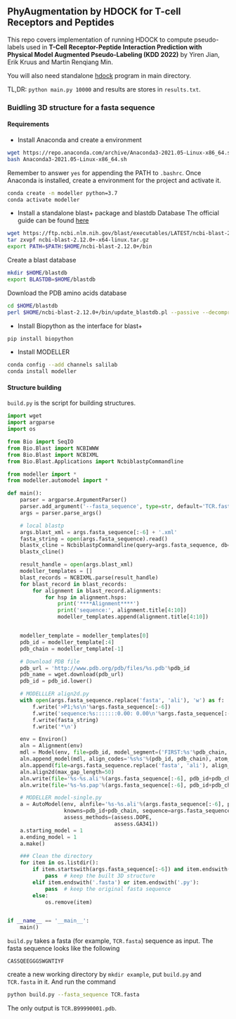 ## **PhyAugmentation by HDOCK for T-cell Receptors and Peptides**

This repo covers implementation of running HDOCK to compute pseudo-labels used in **T-Cell Receptor-Peptide Interaction Prediction with Physical Model Augmented Pseudo-Labeling (KDD 2022)** by Yiren Jian, Erik Kruus and Martin Renqiang Min. 

You will also need standalone [hdock](http://hdock.phys.hust.edu.cn/) program in main directory.

TL,DR: `python main.py 10000` and results are stores in `results.txt`.


### Buidling  3D structure for a fasta sequence

#### Requirements

- Install Anaconda and create a environment
```bash
wget https://repo.anaconda.com/archive/Anaconda3-2021.05-Linux-x86_64.sh
bash Anaconda3-2021.05-Linux-x86_64.sh
```
Remember to answer `yes` for appending the PATH to `.bashrc`. Once Anaconda is installed, create a environment for the project and activate it.
```bash
conda create -n modeller python=3.7
conda activate modeller
```

- Install a standalone blast+ package and blastdb Database
The official guide can be found [here](https://www.ncbi.nlm.nih.gov/books/NBK52640/)
```bash
wget https://ftp.ncbi.nlm.nih.gov/blast/executables/LATEST/ncbi-blast-2.12.0+-x64-linux.tar.gz  
tar zxvpf ncbi-blast-2.12.0+-x64-linux.tar.gz
export PATH=$PATH:$HOME/ncbi-blast-2.12.0+/bin
```
Create a blast database
```bash
mkdir $HOME/blastdb
export BLASTDB=$HOME/blastdb
```
Download the PDB amino acids database
```bash
cd $HOME/blastdb
perl $HOME/ncbi-blast-2.12.0+/bin/update_blastdb.pl --passive --decompress pdbaa
```

- Install Biopython as the interface for blast+
```bash
pip install biopython
```

- Install MODELLER
```bash
conda config --add channels salilab
conda install modeller
```

#### Structure building
`build.py` is the script for building structures.

```python
import wget
import argparse
import os

from Bio import SeqIO
from Bio.Blast import NCBIWWW
from Bio.Blast import NCBIXML
from Bio.Blast.Applications import NcbiblastpCommandline

from modeller import *
from modeller.automodel import *

def main():
    parser = argparse.ArgumentParser()
    parser.add_argument('--fasta_sequence', type=str, default='TCR.fasta')
    args = parser.parse_args()

    # local blastp
    args.blast_xml = args.fasta_sequence[:-6] + '.xml'
    fasta_string = open(args.fasta_sequence).read()
    blastx_cline = NcbiblastpCommandline(query=args.fasta_sequence, db='pdbaa', outfmt=5, out=args.blast_xml)
    blastx_cline()

    result_handle = open(args.blast_xml)
    modeller_templates = []
    blast_records = NCBIXML.parse(result_handle)
    for blast_record in blast_records:
        for alignment in blast_record.alignments:
            for hsp in alignment.hsps:
                print('****Alignment****')
                print('sequence:', alignment.title[4:10])
                modeller_templates.append(alignment.title[4:10])


    modeller_template = modeller_templates[0]
    pdb_id = modeller_template[:4]
    pdb_chain = modeller_template[-1]

    # Download PDB file
    pdb_url = 'http://www.pdb.org/pdb/files/%s.pdb'%pdb_id
    pdb_name = wget.download(pdb_url)
    pdb_id = pdb_id.lower()

    # MODELLLER align2d.py
    with open(args.fasta_sequence.replace('fasta', 'ali'), 'w') as f:
        f.write('>P1;%s\n'%args.fasta_sequence[:-6])
        f.write('sequence:%s:::::::0.00: 0.00\n'%args.fasta_sequence[:-6])
        f.write(fasta_string)
        f.write('*\n')

    env = Environ()
    aln = Alignment(env)
    mdl = Model(env, file=pdb_id, model_segment=('FIRST:%s'%pdb_chain,'LAST:%s'%pdb_chain))
    aln.append_model(mdl, align_codes='%s%s'%(pdb_id, pdb_chain), atom_files='%s.pdb'%pdb_id)
    aln.append(file=args.fasta_sequence.replace('fasta', 'ali'), align_codes=args.fasta_sequence[:-6])
    aln.align2d(max_gap_length=50)
    aln.write(file='%s-%s.ali'%(args.fasta_sequence[:-6], pdb_id+pdb_chain), alignment_format='PIR')
    aln.write(file='%s-%s.pap'%(args.fasta_sequence[:-6], pdb_id+pdb_chain), alignment_format='PAP')

    # MODELLER model-single.py
    a = AutoModel(env, alnfile='%s-%s.ali'%(args.fasta_sequence[:-6], pdb_id+pdb_chain),
                  knowns=pdb_id+pdb_chain, sequence=args.fasta_sequence[:-6],
                  assess_methods=(assess.DOPE,
                                  assess.GA341))
    a.starting_model = 1
    a.ending_model = 1
    a.make()

    ### Clean the directory
    for item in os.listdir():
        if item.startswith(args.fasta_sequence[:-6]) and item.endswith('.pdb'):
            pass  # keep the built 3D structure
        elif item.endswith('.fasta') or item.endswith('.py'):
            pass  # keep the original fasta sequence
        else:
            os.remove(item)


if __name__ == '__main__':
    main()
```

`build.py` takes a fasta (for example, `TCR.fasta`) sequence as input. The fasta sequence looks like the following
```
CASSQEEGGGSWGNTIYF
```

create a new working directory by `mkdir example`, put `build.py` and `TCR.fasta` in it. And run the command

```bash
python build.py --fasta_sequence TCR.fasta
```

The only output is `TCR.B99990001.pdb`.
